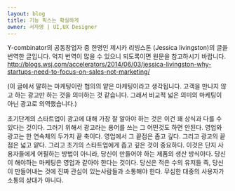 ```yaml
---
layout: blog
title: 기능 픽스는 확실하게
owner: 서자영 | UI,UX Designer
---
```


Y-combinator의 공동창업자 중 한명인 제시카 리빙스톤 (Jessica livingston)의 글을 번역한 글입니다. 억지 번역이 많을 수 있으니 되도록이면 원문을 참고하시기 바랍니다. 
http://blogs.wsj.com/accelerators/2014/06/03/jessica-livingston-why-startups-need-to-focus-on-sales-not-marketing/

(이 글에서 말하는 마케팅이란 협의의 얕은 마케팅이라고 생각됩니다. 고객을 만나지 않고 하는 광고만 하는 것을 의미하는 것 같습니다. 그래서 비교적 넓은 의미의 마케팅이 아닌 광고로 의역했습니다.)

초기단계의 스타트업이 광고에 대해 가장 잘 알아야 하는 것은 이건 꽤 상식과 다를 수 있다는 것이다.
그러기 위해서 광고라는 용어를 쓰는 그 어떤것도 하면 안된다. 영업와 광고는 한 연속체의 두가지 끝 축이다. 영업에서 그 끝점은 좁고 깊다. 그리고 광고의 끝점은 넓고 얕다. 그리고 초기의 스타트업에게 좁고 깊은 것이 중요하다. 이것은 단지 사용자들에게 어필하는 방법이 아니라, 당신이 만들어야 하는 제품의 생산 방식이다. 당신이 해야하는 마케팅은 영업과 같아야 한다는 것이다. 당신은 적은 수의 유저들 즉, 당신이 만들어내는 것에 진짜 관심이 있는사람들과 소통해야 한다. 무심한 대중의 사용자가 소통의 상대가 아니다.
